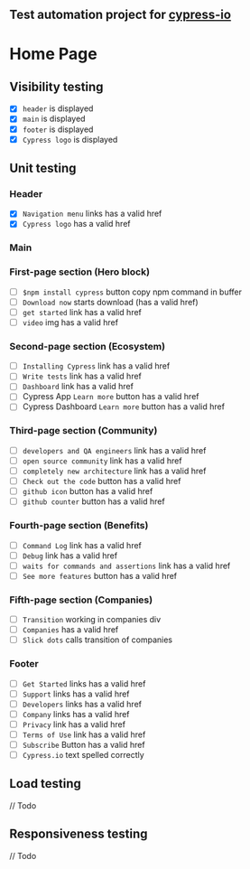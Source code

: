## Test automation project for [cypress-io](https://www.cypress.io/)

# **Home Page**

## Visibility testing

- [x] `header` is displayed
- [x] `main` is displayed
- [x] `footer` is displayed
- [x] `Cypress logo` is displayed

## Unit testing

### **Header**

- [x] `Navigation menu` links has a valid href
- [x] `Cypress logo` has a valid href

### **Main**

### First-page section (Hero block)

- [ ] `$npm install cypress` button copy npm command in buffer
- [ ] `Download now` starts download (has a valid href)
- [ ] `get started` link has a valid href
- [ ] `video` img has a valid href

### Second-page section (Ecosystem)

- [ ] `Installing Cypress` link has a valid href
- [ ] `Write tests` link has a valid href
- [ ] `Dashboard` link has a valid href
- [ ] Cypress App `Learn more` button has a valid href
- [ ] Cypress Dashboard `Learn more` button has a valid href

### Third-page section (Community)

- [ ] `developers and QA engineers` link has a valid href
- [ ] `open source community` link has a valid href
- [ ] `completely new architecture` link has a valid href
- [ ] `Check out the code` button has a valid href
- [ ] `github icon` button has a valid href
- [ ] `github counter` button has a valid href

### Fourth-page section (Benefits)

- [ ] `Command Log` link has a valid href
- [ ] `Debug` link has a valid href
- [ ] `waits for commands and assertions` link has a valid href
- [ ] `See more features` button has a valid href

### Fifth-page section (Companies)

- [ ] `Transition` working in companies div
- [ ] `Companies` has a valid href
- [ ] `Slick dots` calls transition of companies

### **Footer**

- [ ] `Get Started` links has a valid href
- [ ] `Support` links has a valid href
- [ ] `Developers` links has a valid href
- [ ] `Company` links has a valid href
- [ ] `Privacy` link has a valid href
- [ ] `Terms of Use` link has a valid href
- [ ] `Subscribe` Button has a valid href
- [ ] `Cypress.io` text spelled correctly

## Load testing

// Todo

## Responsiveness testing

// Todo
